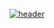 [![header](https://capsule-render.vercel.app/api?type=rect&color=0366d6&height=200&section=header&text=환영합니다&fontSize=80&fontColor=ffffff&fontAlignY=54)](https://github.com/kyechan99/capsule-render)
